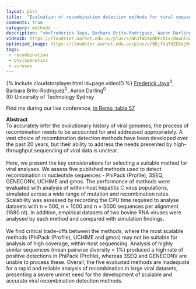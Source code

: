 ```yaml
---
layout: post
title:  "Evaluation of recombination detection methods for viral sequence analysis"
comments: true
category: methods
description: "<b>Frederick Jaya, Barbara Brito-Rodriguez, Aaron Darling</b><br/>To accurately infer the evolutionary history of vi..."
videoID: https://cloudstor.aarnet.edu.au/plus/s/NhJfW24pNhFcb1v/download
optimized_image: https://cloudstor.aarnet.edu.au/plus/s/6DjfVq7dZEkejWr/download
tags:
 - recombination
 - phylogenetics
 - viruses
---
```

{% include cloudstorplayer.html id=page.videoID %}
<u>Frederick Jaya</u><sup>0</sup>, Barbara Brito-Rodriguez<sup>0</sup>, Aaron Darling<sup>0</sup><br/>
\(0\) University of Technology Sydney

Find me during our live conference, [in Remo, table 57](https://remo.co)

<b>Abstract</b><br/>
To accurately infer the evolutionary history of viral genomes, the process of recombination needs to be accounted for and addressed appropriately. A vast choice of recombination detection methods have been developed over the past 20 years, but their ability to address the needs presented by high-throughput sequencing of viral data is unclear. <br/><br/>Here, we present the key considerations for selecting a suitable method for viral analyses. We assess five published methods used to detect recombination in nucleotide sequences - PhiPack \(Profile\), 3SEQ, GENECONV, UCHIME and gmos. The performance of methods were evaluated with analysis of within-host hepatitis C virus populations, simulated across a wide range of mutation and recombination rates. Scalability was assessed by recording the CPU time required to analyse datasets with n = 500, n = 1000 and n = 5000 sequences per alignment \(1680 nt\). In addition, empirical datasets of two bovine RNA viruses were analysed by each method and compared with simulation findings.<br/><br/>We find critical trade-offs between the methods, where the most scalable methods \(PhiPack \(Profile\), UCHIME and gmos\) may not be suitable for analysis of high coverage, within-host sequencing. Analysis of highly similar sequences \(mean pairwise diversity &lt; 1%\)  produced a high rate of positive detections in PhiPack \(Profile\), whereas 3SEQ and GENECONV are unable to process these. Overall, the five evaluated methods are inadequate for a rapid and reliable analysis of recombination in large viral datasets, presenting a severe unmet need for the development of scalable and accurate viral recombination detection methods.<br/>
